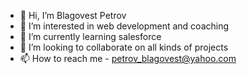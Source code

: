 - 👋 Hi, I’m Blagovest Petrov
- 👀 I’m interested in web development and coaching
- 🌱 I’m currently learning salesforce
- 💞️ I’m looking to collaborate on all kinds of projects
- 📫 How to reach me - petrov_blagovest@yahoo.com

<!---
blagovestpetrov/blagovestpetrov is a ✨ special ✨ repository because its `README.md` (this file) appears on your GitHub profile.
You can click the Preview link to take a look at your changes.
--->
